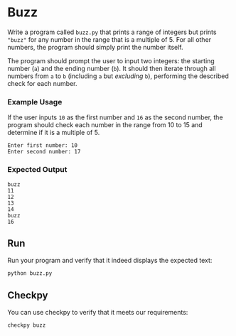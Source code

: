 # Buzz

Write a program called `buzz.py` that prints a range of integers but prints `"buzz"` for any number in the range that is a multiple of 5. For all other numbers, the program should simply print the number itself.

The program should prompt the user to input two integers: the starting number (`a`) and the ending number (`b`). It should then iterate through all numbers from `a` to `b` (including `a` but _excluding_ `b`), performing the described check for each number.

### Example Usage

If the user inputs `10` as the first number and `16` as the second number, the program should check each number in the range from 10 to 15 and determine if it is a multiple of 5.

    Enter first number: 10
    Enter second number: 17

### Expected Output

    buzz
    11
    12
    13
    14
    buzz
    16

## Run

Run your program and verify that it indeed displays the expected text:

    python buzz.py

## Checkpy

You can use checkpy to verify that it meets our requirements:

    checkpy buzz
